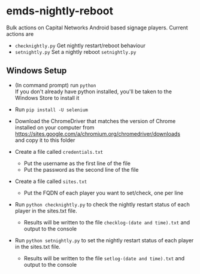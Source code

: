 # emds-nightly-reboot
Bulk actions on Capital Networks Android based signage players.  Current actions are
* `checknightly.py` Get nightly restart/reboot behaviour
*  `setnightly.py` Set a nightly reboot `setnightly.py`

## Windows Setup
* (In command prompt) run `python`  
If you don't already have python installed, you'll be taken to the Windows Store to install it

* Run `pip install -U selenium`

* Download the ChromeDriver that matches the version of Chrome installed on your computer from  
https://sites.google.com/a/chromium.org/chromedriver/downloads  
and copy it to this folder

* Create a file called `credentials.txt`
  * Put the username as the first line of the file
  * Put the password as the second line of the file

* Create a file called `sites.txt`
  * Put the FQDN of each player you want to set/check, one per line

* Run `python checknightly.py` to check the nightly restart status of each player in the sites.txt file.
  * Results will be written to the file `checklog-(date and time).txt` and output to the console

* Run `python setnightly.py` to set the nightly restart status of each player in the sites.txt file.
  * Results will be written to the file `setlog-(date and time).txt` and output to the console
